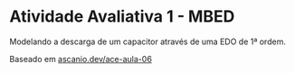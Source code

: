 # Atividade Avaliativa 1 - MBED

Modelando a descarga de um capacitor através de uma EDO de 1ª ordem.

Baseado em [ascanio.dev/ace-aula-06](ascanio.dev/ace-aula-06)
